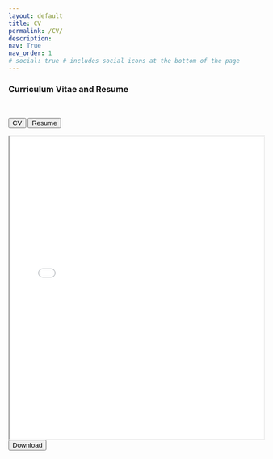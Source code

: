 ```yaml
---
layout: default
title: CV
permalink: /CV/
description: 
nav: True
nav_order: 1
# social: true # includes social icons at the bottom of the page
---
```


### Curriculum Vitae and Resume
<br>

<button id="cvButton" class="resumebutton">CV</button>
<button id="resumeButton" class="resumebutton selected">Resume</button>
<iframe id="cvIframe" src="{{ 'Resume.pdf' | relative_url }}" width="100%" height="600px"></iframe>
<br>
<a id="resumeDownloadButton" class="div-right" href="{{ 'Resume.pdf' | relative_url }}" download="ShubhamLohiya_Resume.pdf">
    <button class="resumebutton">Download</button>
</a>

<script>
    var iframe = document.getElementById('cvIframe');

    iframe.onload = function() {
        var width = iframe.offsetWidth;
        iframe.style.height = (1.35 * width) + 'px';
    };

    document.getElementById('cvButton').addEventListener('click', function() {
        document.getElementById('cvIframe').src = "../CV.pdf";
        document.getElementById('resumeDownloadButton').href = "../CV.pdf";
        document.getElementById('resumeDownloadButton').download = "ShubhamLohiya_CV.pdf";
        this.classList.add('selected');
        document.getElementById('resumeButton').classList.remove('selected');
    });

    document.getElementById('resumeButton').addEventListener('click', function() {
        document.getElementById('cvIframe').src = "../Resume.pdf";
        document.getElementById('resumeDownloadButton').href = "../Resume.pdf";
        document.getElementById('resumeDownloadButton').download = "ShubhamLohiya_Resume.pdf";
        this.classList.add('selected');
        document.getElementById('cvButton').classList.remove('selected');
    });
</script>
